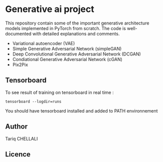 # Generative ai project

This repository contain some of the important generative architecture  models implemented in PyTorch from scratch. The code is well-documented with detailed explanations and comments.

- Variational  autoencoder (VAE)
- Simple Generative Adversarial Network (simpleGAN)
- Deep Convolutional Generative Adversarial Network (DCGAN)
- Condiational Generative Adversarial Network (cGAN)
- Pix2Pix

## Tensorboard

To see result of training on tensorboard in real time : 

````
tensorboard --logdir=runs
````
You should have tensorboard installed and added to PATH environnement 

## Author

Tariq CHELLALI

## Licence




